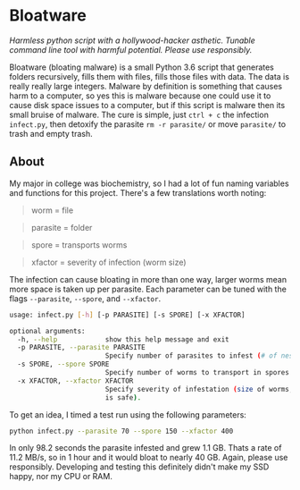 # Bloatware

_Harmless python script with a hollywood-hacker asthetic. Tunable command line tool with harmful potential. Please use responsibly._

Bloatware (bloating malware) is a small Python 3.6 script that generates folders recursively, fills them with files, fills those files with data. The data is really really large integers. Malware by definition is something that causes harm to a computer, so yes this is malware because one could use it to cause disk space issues to a computer, but if this script is malware then its small bruise of malware. The cure is simple, just `ctrl + c` the infection `infect.py`, then detoxify the parasite `rm -r parasite/` or move `parasite/` to trash and empty trash.

## About

My major in college was biochemistry, so I had a lot of fun naming variables and functions for this project. There's a few translations worth noting:

> worm = file

> parasite = folder

> spore = transports worms

> xfactor = severity of infection (worm size)

The infection can cause bloating in more than one way, larger worms mean more space is taken up per parasite. Each parameter can be tuned with the flags `--parasite`, `--spore`, and `--xfactor`.

```bash
usage: infect.py [-h] [-p PARASITE] [-s SPORE] [-x XFACTOR]

optional arguments:
  -h, --help            show this help message and exit
  -p PARASITE, --parasite PARASITE
                        Specify number of parasites to infest (# of nests).
  -s SPORE, --spore SPORE
                        Specify number of worms to transport in spores.
  -x XFACTOR, --xfactor XFACTOR
                        Specify severity of infestation (size of worms, 40-400
                        is safe).
```
To get an idea, I timed a test run using the following parameters:

```bash
python infect.py --parasite 70 --spore 150 --xfactor 400
```

In only 98.2 seconds the parasite infested and grew 1.1 GB. Thats a rate of 11.2 MB/s, so in 1 hour and it would bloat to nearly 40 GB. Again, please use responsibly. Developing and testing this definitely didn't make my SSD happy, nor my CPU or RAM.
